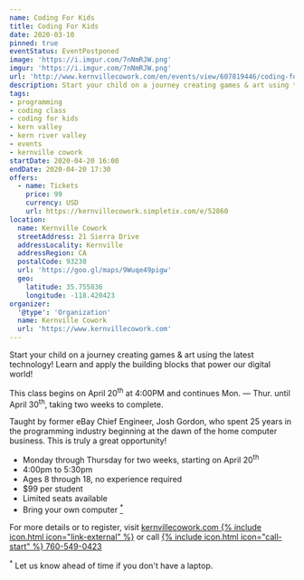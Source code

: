```yaml
---
name: Coding For Kids
title: Coding For Kids
date: 2020-03-10
pinned: true
eventStatus: EventPostponed
image: 'https://i.imgur.com/7nNmRJW.png'
imgur: 'https://i.imgur.com/7nNmRJW.png'
url: 'http://www.kernvillecowork.com/en/events/view/607819446/coding-for-kids--introductory'
description: Start your child on a journey creating games & art using the latest technology! (Mon. &mdash; Thur.)
tags:
- programming
- coding class
- coding for kids
- kern valley
- kern river valley
- events
- kernville cowork
startDate: 2020-04-20 16:00
endDate: 2020-04-20 17:30
offers:
  - name: Tickets
    price: 99
    currency: USD
    url: https://kernvillecowork.simpletix.com/e/52860
location:
  name: Kernville Cowork
  streetAddress: 21 Sierra Drive
  addressLocality: Kernville
  addressRegion: CA
  postalCode: 93238
  url: 'https://goo.gl/maps/9Wuqe49pigw'
  geo:
    latitude: 35.755836
    longitude: -118.420423
organizer:
  '@type': 'Organization'
  name: Kernville Cowork
  url: 'https://www.kernvillecowork.com'
---
```

Start your child on a journey creating games & art using the latest technology!
Learn and apply the building blocks that power our digital world!

This class begins on April 20<sup>th</sup> at 4:00PM and continues Mon.
&mdash; Thur. until April 30<sup>th</sup>, taking two weeks to complete.

Taught by former eBay Chief Engineer, Josh Gordon, who spent 25 years in the
programming industry beginning at the dawn of the home computer business. This is
truly a great opportunity!

- Monday through Thursday for two weeks, starting on April 20<sup>th</sup>
- 4:00pm to 5:30pm
- Ages 8 through 18, no experience required
- $99 per student
- Limited seats available
- Bring your own computer <a href="{{ page.url }}#footnote"><sup>*</sup></a>

For more details or to register, visit [kernvillecowork.com {% include icon.html icon="link-external" %}](https://www.kernvillecowork.com/en/events/view/1284488223/coding-for-kids)
or call [{% include icon.html icon="call-start" %} 760-549-0423](tel:+1-760-549-0423)

<div id="footnote"><sup>*</sup> Let us know ahead of time if you don't have a laptop.</div>
